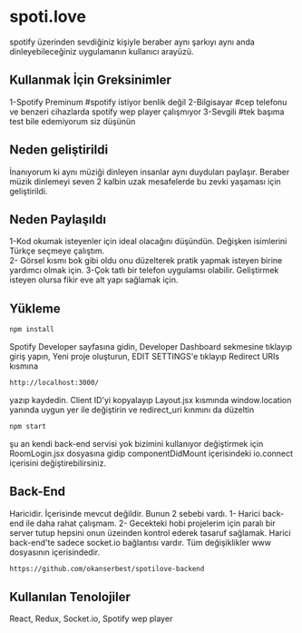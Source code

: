 # spoti.love

spotify üzerinden sevdiğiniz kişiyle beraber aynı şarkıyı aynı anda dinleyebileceğiniz uygulamanın kullanıcı arayüzü.

## Kullanmak İçin Greksinimler

1-Spotify Preminum #spotify istiyor benlik değil
2-Bilgisayar #cep telefonu ve benzeri cihazlarda spotify wep player çalışmıyor
3-Sevgili #tek başıma test bile edemiyorum siz düşünün

## Neden geliştirildi

İnanıyorum ki aynı müziği dinleyen insanlar aynı duyduları paylaşır.
Beraber müzik dinlemeyi seven 2 kalbin uzak mesafelerde bu zevki yaşaması için geliştirildi.

## Neden Paylaşıldı

1-Kod okumak isteyenler için ideal olacağını düşündün. Değişken isimlerini Türkçe seçmeye çalıştım.  
2- Görsel kısmı bok gibi oldu onu düzelterek pratik yapmak isteyen birine yardımcı olmak için.
3-Çok tatlı bir telefon uygulamsı olabilir. Geliştirmek isteyen olursa fikir eve alt yapı sağlamak için.

## Yükleme

```bash
npm install
```

Spotify Developer sayfasına gidin,
Developer Dashboard sekmesine tıklayıp giriş yapın,
Yeni proje oluşturun,
EDIT SETTINGS'e tıklayıp Redirect URIs kısmına

```bash
http://localhost:3000/
```

yazıp kaydedin.
Client ID'yi kopyalayıp Layout.jsx kısmında window.location yanında uygun yer ile değiştirin ve redirect_uri kınmını da düzeltin

```bash
npm start
```

şu an kendi back-end servisi yok bizimini kullanıyor değiştirmek için
RoomLogin.jsx dosyasına gidip componentDidMount içerisindeki io.connect içerisini değiştirebilirsiniz.

## Back-End

Haricidir. İçerisinde mevcut değildir. Bunun 2 sebebi vardı.
1- Harici back-end ile daha rahat çalışmam.
2- Gecekteki hobi projelerim için paralı bir server tutup hepsini onun üzeinden kontrol ederek tasaruf sağlamak.
Harici back-end'te sadece socket.io bağlantısı vardır. Tüm değişiklikler www dosyasının içerisindedir.

```bash
https://github.com/okanserbest/spotilove-backend
```

## Kullanılan Tenolojiler

React, Redux, Socket.io, Spotify wep player
